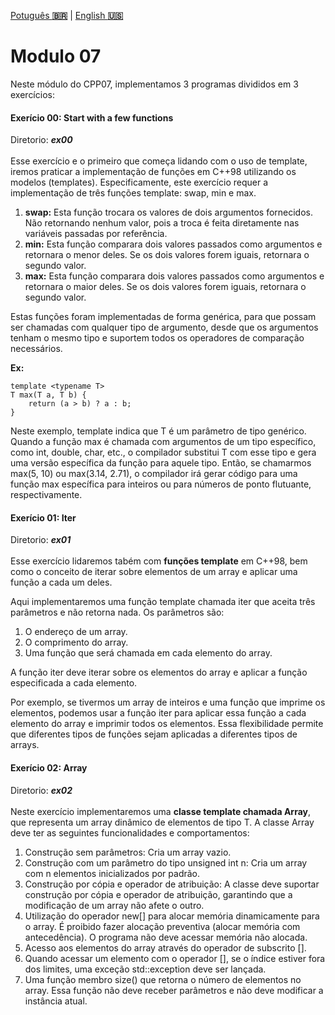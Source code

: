 <a href="" target="_blank">Potuguês **🇧🇷**</a> | <a href="./README_en.md" target="_blank">English **🇺🇸**</a>

# Modulo 07
Neste módulo do CPP07, implementamos 3 programas divididos em 3 exercícios:

#### Exerício 00: Start with a few functions
Diretorio: _**ex00**_</br></br>
Esse exercício e o primeiro que começa lidando com o uso de template, iremos praticar a  implementação de funções em C++98 utilizando os modelos (templates). Especificamente, este exercício requer a implementação de três funções template: swap, min e max.

1. **swap:** Esta função trocara os valores de dois argumentos fornecidos. Não retornando nenhum valor, pois a troca é feita diretamente nas variáveis passadas por referência.
2. **min:** Esta função comparara dois valores passados como argumentos e retornara o menor deles. Se os dois valores forem iguais, retornara o segundo valor.
3. **max:** Esta função comparara dois valores passados como argumentos e retornara o maior deles. Se os dois valores forem iguais, retornara o segundo valor.

Estas funções foram implementadas de forma genérica, para que possam ser chamadas com qualquer tipo de argumento, desde que os argumentos tenham o mesmo tipo e suportem todos os operadores de comparação necessários.

**Ex:**
```
template <typename T>
T max(T a, T b) {
    return (a > b) ? a : b;
}
```
Neste exemplo, template <typename T> indica que T é um parâmetro de tipo genérico. Quando a função max é chamada com argumentos de um tipo específico, como int, double, char, etc., o compilador substitui T com esse tipo e gera uma versão específica da função para aquele tipo. Então, se chamarmos max(5, 10) ou max(3.14, 2.71), o compilador irá gerar código para uma função max específica para inteiros ou para números de ponto flutuante, respectivamente.

#### Exerício 01: Iter
Diretorio: _**ex01**_</br></br>
Esse exercício lidaremos tabém com **funções  template** em C++98, bem como o conceito de iterar sobre elementos de um array e aplicar uma função a cada um deles.

Aqui implementaremos uma função template chamada iter que aceita três parâmetros e não retorna nada. Os parâmetros são:

1. O endereço de um array.
2. O comprimento do array.
3. Uma função que será chamada em cada elemento do array.
   
A função iter deve iterar sobre os elementos do array e aplicar a função especificada a cada elemento.

Por exemplo, se tivermos um array de inteiros e uma função que imprime os elementos, podemos usar a função iter para aplicar essa função a cada elemento do array e imprimir todos os elementos. Essa flexibilidade permite que diferentes tipos de funções sejam aplicadas a diferentes tipos de arrays.

#### Exerício 02: Array
Diretorio: _**ex02**_</br></br>
Neste exercício implementaremos uma **classe template chamada Array**, que representa um array dinâmico de elementos de tipo T. A classe Array deve ter as seguintes funcionalidades e comportamentos:

1. Construção sem parâmetros: Cria um array vazio.
2. Construção com um parâmetro do tipo unsigned int n: Cria um array com n elementos inicializados por padrão.
3. Construção por cópia e operador de atribuição: A classe deve suportar construção por cópia e operador de atribuição, garantindo que a modificação de um array não afete o outro.
4. Utilização do operador new[] para alocar memória dinamicamente para o array. É proibido fazer alocação preventiva (alocar memória com antecedência). O programa não deve acessar memória não alocada.
5. Acesso aos elementos do array através do operador de subscrito [].
6. Quando acessar um elemento com o operador [], se o índice estiver fora dos limites, uma exceção std::exception deve ser lançada.
7. Uma função membro size() que retorna o número de elementos no array. Essa função não deve receber parâmetros e não deve modificar a instância atual.

